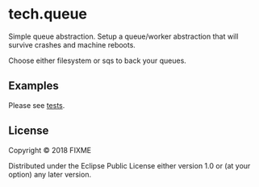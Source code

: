 # tech.queue

Simple queue abstraction.  Setup a queue/worker abstraction that will survive crashes and machine reboots.

Choose either filesystem or sqs to back your queues.

## Examples

Please see [tests](test/tech/queue/worker_test.clj).

## License

Copyright © 2018 FIXME

Distributed under the Eclipse Public License either version 1.0 or (at
your option) any later version.
